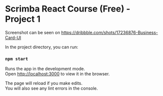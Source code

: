 # Scrimba React Course (Free) - Project 1

Screenshot can be seen on https://dribbble.com/shots/17236876-Business-Card-UI

In the project directory, you can run:

### `npm start`

Runs the app in the development mode.\
Open [http://localhost:3000](http://localhost:3000) to view it in the browser.

The page will reload if you make edits.\
You will also see any lint errors in the console.
